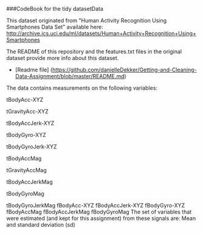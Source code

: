 ###CodeBook for the tidy datasetData 

This dataset originated from "Human Activity Recognition Using Smartphones Data Set" available here: http://archive.ics.uci.edu/ml/datasets/Human+Activity+Recognition+Using+Smartphones 

The README of this repository and the features.txt files in the original dataset provide more info about this dataset.
- [Readme file] (https://github.com/danielleDekker/Getting-and-Cleaning-Data-Assignment/blob/master/README.md)

The data contains measurements on the following variables:

tBodyAcc-XYZ

tGravityAcc-XYZ


tBodyAccJerk-XYZ

tBodyGyro-XYZ

tBodyGyroJerk-XYZ

tBodyAccMag

tGravityAccMag

tBodyAccJerkMag

tBodyGyroMag

tBodyGyroJerkMag
fBodyAcc-XYZ
fBodyAccJerk-XYZ
fBodyGyro-XYZ
fBodyAccMag
fBodyAccJerkMag
fBodyGyroMag
The set of variables that were estimated (and kept for this assignment) from these signals are: 
Mean and standard deviation (sd)

